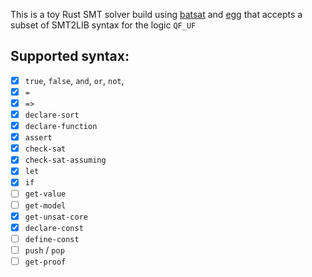 This is a toy Rust SMT solver build using [batsat](https://github.com/c-cube/batsat) and [egg](https://github.com/dewert99/egg)
that accepts a subset of SMT2LIB syntax for the logic `QF_UF`

## Supported syntax:
- [x] `true`, `false`, `and`, `or`, `not`,
- [x] `=`
- [x] `=>`
- [x] `declare-sort`
- [x] `declare-function`
- [x] `assert`
- [x] `check-sat`
- [x] `check-sat-assuming`
- [x] `let`
- [x] `if`
- [ ] `get-value`
- [ ] `get-model`
- [x] `get-unsat-core`
- [x] `declare-const`
- [ ] `define-const`
- [ ] `push` / `pop`
- [ ] `get-proof`